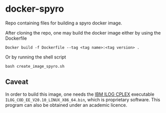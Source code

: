 # docker-spyro
Repo containing files for building a spyro docker image.

After cloning the repo, one may build the docker image either by using the Dockerfile

```Docker build -f Dockerfile --tag <tag name>:<tag version> .```

Or by running the shell script

```bash create_image_spyro.sh```

## Caveat
In order to build this image, one needs the [IBM ILOG CPLEX](https://www.ibm.com/products/ilog-cplex-optimization-studio)
executable ```ILOG_COD_EE_V20.10_LINUX_X86_64.bin```, which is proprietary software. This program can also be obtained under an academic licence.
